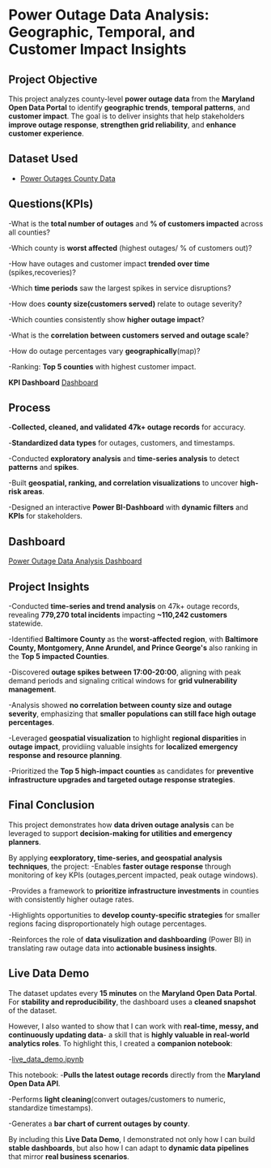 # Power Outage Data Analysis: Geographic, Temporal, and Customer Impact Insights

## **Project Objective**

This project analyzes county-level **power outage data** from the **Maryland Open Data Portal** to identify **geographic trends**, **temporal patterns**, and **customer impact**. The goal is to deliver insights that help stakeholders **improve outage response**, **strengthen grid reliability**, and **enhance customer experience**.

## **Dataset Used**

- <a href="https://github.com/aagomu1/Power-Outage-Data-Analysis/blob/main/Power_Outages_-_County_20250826.microsoftexcelworksheet.xlsx">Power Outages County Data</a>

## **Questions(KPIs)**

-What is the **total number of outages** and **% of customers impacted** across all counties?

-Which county is **worst affected** (highest outages/ % of customers out)?

-How have outages and customer impact **trended over time** (spikes,recoveries)?

-Which **time periods** saw the largest spikes in service disruptions?

-How does **county size(customers served)** relate to outage severity?

-Which counties consistently show **higher outage impact**?

-What is the **correlation between customers served and outage scale**?

-How do outage percentages vary **geographically**(map)?

-Ranking: **Top 5 counties** with highest customer impact.

**KPI Dashboard** <a href="https://github.com/aagomu1/Power-Outage-Data-Analysis/blob/main/Power_Outage_Data_Analysis_Dashboard.pdf">Dashboard</a> 

## **Process**

\-**Collected, cleaned, and validated 47k+ outage records** for accuracy.

-**Standardized data types** for outages, customers, and timestamps.

-Conducted **exploratory analysis** and **time-series analysis** to detect **patterns** and **spikes**.

-Built **geospatial, ranking, and correlation visualizations** to uncover **high-risk areas**.

-Designed an interactive **Power BI-Dashboard** with **dynamic filters** and **KPIs** for stakeholders.


## **Dashboard**
<a href="https://github.com/aagomu1/Power-Outage-Data-Analysis/blob/main/Power_Outage_Data_Analysis_Dashboard.pdf">Power Outage Data Analysis Dashboard</a>


## **Project Insights**

-Conducted **time-series and trend analysis** on 47k+ outage records, revealing **779,270 total incidents** impacting **~110,242 customers** statewide.

-Identified **Baltimore County** as the **worst-affected region**, with **Baltimore County, Montgomery, Anne Arundel, and Prince George's** also ranking in the **Top 5 impacted Counties**.

-Discovered **outage spikes between 17:00-20:00**, aligning with peak demand periods and signaling critical windows for **grid vulnerability management**.

-Analysis showed **no correlation between county size and outage severity**, emphasizing that **smaller populations can still face high outage percentages**.

-Leveraged **geospatial visualization** to highlight **regional disparities** in **outage impact**, providiing valuable insights for **localized emergency response and resource planning**.

-Prioritized the **Top 5 high-impact counties** as candidates for **preventive infrastructure upgrades and targeted outage response strategies**.

## **Final Conclusion**

This project demonstrates how **data driven outage analysis** can be leveraged to support **decision-making for utilities and emergency planners**.

By applying **eexploratory, time-series, and geospatial analysis techniques**, the project:
-Enables **faster outage response** through monitoring of key KPIs (outages,percent impacted, peak outage windows).

-Provides a framework to **prioritize infrastructure investments** in counties with consistently higher outage rates.

-Highlights opportunities to **develop county-specific strategies** for smaller regions facing disproportionately high outage percentages.

-Reinforces the role of **data visulization and dashboarding** (Power BI) in translating raw outage data into **actionable business insights**.


## **Live Data Demo**

The dataset updates every **15 minutes** on the **Maryland Open Data Portal**.
For **stability and reproducibility**, the dashboard uses a **cleaned snapshot** of the dataset.

However, I also wanted to show that I can work with **real-time, messy, and continuously updating data**- a skill that is **highly valuable in real-world analytics roles**.
To highlight this, I created a **companion notebook**:

\-[live\_data\_demo.ipynb](./live_data_demo.ipynb)

This notebook:
-**Pulls the latest outage records** directly from the **Maryland Open Data API**.

-Performs **light cleaning**(convert outages/customers to numeric, standardize timestamps).

-Generates a **bar chart of current outages by county**.

By including this **Live Data Demo**, I demonstrated not only how I can build **stable dashboards**, but also how I can adapt to **dynamic data pipelines** that mirror **real business scenarios**.

